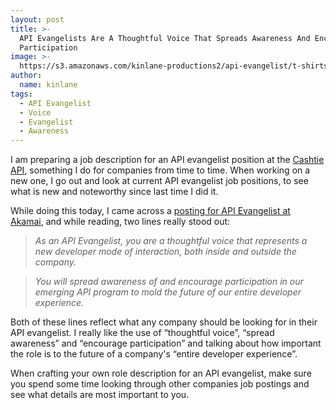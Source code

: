```yaml
---
layout: post
title: >-
  API Evangelists Are A Thoughtful Voice That Spreads Awareness And Encourages
  Participation
image: >-
  https://s3.amazonaws.com/kinlane-productions2/api-evangelist/t-shirts/KL_InApiWeTrust-1000.png
author:
  name: kinlane
tags:
  - API Evangelist
  - Voice
  - Evangelist
  - Awareness
---
```

I am preparing a job description for an API evangelist position at the [Cashtie API](http://bit.ly/1grzE1H), something I do for companies from time to time. When working on a new one, I go out and look at current API evangelist job positions, to see what is new and noteworthy since last time I did it.

While doing this today, I came across a [posting for API Evangelist at Akamai](http://jobs.akamai.com/job/Cambridge-API-Evangelist-Job-MA-02138/45263300/), and while reading, two lines really stood out:

> _As an API Evangelist, you are a thoughtful voice that represents a new developer mode of interaction, both inside and outside the company._

> _You will spread awareness of and encourage participation in our emerging API program to mold the future of our entire developer experience._

Both of these lines reflect what any company should be looking for in their API evangelist. I really like the use of “thoughtful voice”, “spread awareness” and “encourage participation” and talking about how important the role is to the future of a company's “entire developer experience”.

When crafting your own role description for an API evangelist, make sure you spend some time looking through other companies job postings and see what details are most important to you.